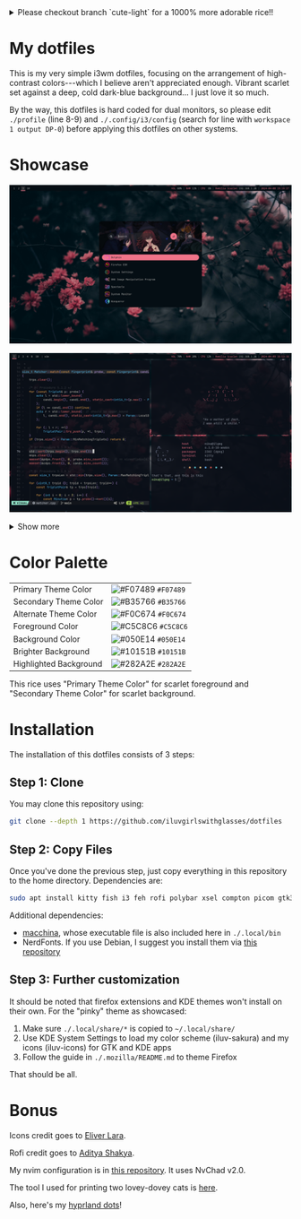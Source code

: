 
<details>
    <summary>Please checkout branch `cute-light` for a 1000% more adorable rice!!</summary>
    <img width="1920" height="2160" alt="cinnamoroll" src="https://github.com/user-attachments/assets/54f6d9b0-08d8-40c7-a58f-ff9f087ef74a" />
</details>

# My dotfiles

This is my very simple i3wm dotfiles, focusing on the arrangement of high-contrast colors---which I believe aren't appreciated enough. Vibrant scarlet set against a deep, cold dark-blue background... I just love it so much.

By the way, this dotfiles is hard coded for dual monitors, so please edit `./profile` (line 8-9) and `./.config/i3/config` (search for line with `workspace 1 output DP-0`) before applying this dotfiles on other systems.

# Showcase

![Rofi](./showcase/1.png)

![Kitty, nvim, and macchina](./showcase/2.png)

<details>
    <summary>Show more</summary>

    ![Firefox and Dolphin](./showcase/3.png)

    ![Firefox extensions](./showcase/4.png)

    ![Dual Monitors Setup](./showcase/5.png)

    ![POV: Me 2 years ago](./showcase/6.png)
</details>

# Color Palette

|                         |                                                                    |
| ----------------------- | ------------------------------------------------------------------ |
| Primary Theme Color     | ![#F07489](https://placehold.co/12x12/f07489/f07489.png) `#F07489` |
| Secondary Theme Color   | ![#B35766](https://placehold.co/12x12/b35766/b35766.png) `#B35766` |
| Alternate Theme Color   | ![#F0C674](https://placehold.co/12x12/f0c674/f0c674.png) `#F0C674` |
| Foreground Color        | ![#C5C8C6](https://placehold.co/12x12/c5c8c6/c5c8c6.png) `#C5C8C6` |
| Background Color        | ![#050E14](https://placehold.co/12x12/050e14/050e14.png) `#050E14` |
| Brighter Background     | ![#10151B](https://placehold.co/12x12/10151b/10151b.png) `#10151B` |
| Highlighted Background  | ![#282A2E](https://placehold.co/12x12/282a2e/282a2e.png) `#282A2E` |

This rice uses "Primary Theme Color" for scarlet foreground and "Secondary Theme Color" for scarlet background.

# Installation

The installation of this dotfiles consists of 3 steps:

## Step 1: Clone

You may clone this repository using:

```sh
git clone --depth 1 https://github.com/iluvgirlswithglasses/dotfiles
```

## Step 2: Copy Files

Once you've done the previous step, just copy everything in this repository to the home directory. Dependencies are:

```sh
sudo apt install kitty fish i3 feh rofi polybar xsel compton picom gtk3-nocsd flameshot pipewire
```

Additional dependencies:

- [macchina](https://github.com/Macchina-CLI/macchina), whose executable file is also included here in `./.local/bin`
- NerdFonts. If you use Debian, I suggest you install them via [this repository](https://github.com/ryanoasis/nerd-fonts)

## Step 3: Further customization

It should be noted that firefox extensions and KDE themes won't install on their own. For the "pinky" theme as showcased:

1. Make sure `./.local/share/*` is copied to `~/.local/share/`
2. Use KDE System Settings to load my color scheme (iluv-sakura) and my icons (iluv-icons) for GTK and KDE apps
3. Follow the guide in `./.mozilla/README.md` to theme Firefox

That should be all.

# Bonus

Icons credit goes to [Eliver Lara](https://github.com/EliverLara/candy-icons).

Rofi credit goes to [Aditya Shakya](https://github.com/adi1090x/rofi).

My nvim configuration is in [this repository](https://github.com/iluvgirlswithglasses/nvim). It uses NvChad v2.0.

The tool I used for printing two lovey-dovey cats is [here](https://github.com/iluvgirlswithglasses/terminal-tools).

Also, here's my [hyprland dots](https://github.com/iluvgirlswithglasses/dots-hyprland)!

